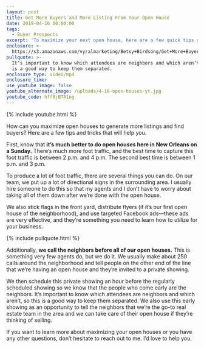 ```yaml
---
layout: post
title: Get More Buyers and More Listing From Your Open House
date: 2019-04-16 00:00:00
tags:
  - Buyer Prospects
excerpt: 'To maximize your next open house, here are a few quick tips you can try.'
enclosure: >-
  https://s3.amazonaws.com/vyralmarketing/Betsy+Birdsong/Get+More+Buyers+and+More+Listing+From+Your+Open+House.mp4
pullquote: >-
  It’s important to know which attendees are neighbors and which aren’t, so this
  is a good way to keep them separated.
enclosure_type: video/mp4
enclosure_time:
use_youtube_image: false
youtube_alternate_image: /uploads/4-16-open-houses-yt.jpg
youtube_code: hff0jBTA1ng
---
```


{% include youtube.html %}

How can you maximize open houses to generate more listings and find buyers? Here are a few tips and tricks that will help you. 

First, know that **it’s much better to do open houses here in New Orleans on a Sunday.** There’s much more foot traffic, and the best time to capture this foot traffic is between 2 p.m. and 4 p.m. The second best time is between 1 p.m. and 3 p.m. 

To produce a lot of foot traffic, there are several things you can do. On our team, we put up a lot of directional signs in the surrounding area. I usually hire someone to do this so that my agents and I don’t have to worry about taking all of them down after we’re done with the open house. 

We also stick flags in the front yard, distribute flyers (if it’s our first open house of the neighborhood), and use targeted Facebook ads—these ads are very effective, and they’re something you need to learn how to utilize for your business.

{% include pullquote.html %}

Additionally, **we call the neighbors before all of our open houses.** This is something very few agents do, but we do it. We usually make about 250 calls around the neighborhood and tell people on the other end of the line that we’re having an open house and they’re invited to a private showing. 

We then schedule this private showing an hour before the regularly scheduled showing so we know that the people who come early are the neighbors. It’s important to know which attendees are neighbors and which aren’t, so this is a good way to keep them separated. We also use this early showing as an opportunity to tell the neighbors that we’re the go-to real estate team in the area and we can take care of their open house if they’re thinking of selling.

If you want to learn more about maximizing your open houses or you have any other questions, don’t hesitate to reach out to me. I’d love to help you.
